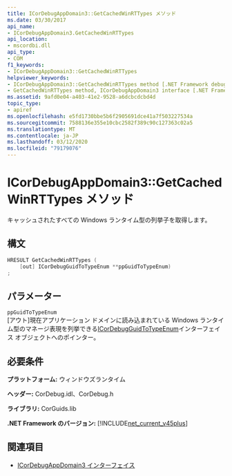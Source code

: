 ```yaml
---
title: ICorDebugAppDomain3::GetCachedWinRTTypes メソッド
ms.date: 03/30/2017
api_name:
- ICorDebugAppDomain3.GetCachedWinRTTypes
api_location:
- mscordbi.dll
api_type:
- COM
f1_keywords:
- ICorDebugAppDomain3::GetCachedWinRTTypes
helpviewer_keywords:
- ICorDebugAppDomain3::GetCachedWinRTTypes method [.NET Framework debugging]
- GetCachedWinRTTypes method, ICorDebugAppDomain3 interface [.NET Framework debugging]
ms.assetid: 9afd0e04-a403-41e2-9528-a6dcbcdcbd4d
topic_type:
- apiref
ms.openlocfilehash: e5fd1730bbe5b6f2905691dce41a7f503227534a
ms.sourcegitcommit: 7588136e355e10cbc2582f389c90c127363c02a5
ms.translationtype: MT
ms.contentlocale: ja-JP
ms.lasthandoff: 03/12/2020
ms.locfileid: "79179076"
---
```

# <a name="icordebugappdomain3getcachedwinrttypes-method"></a>ICorDebugAppDomain3::GetCachedWinRTTypes メソッド
キャッシュされたすべての Windows ランタイム型の列挙子を取得します。  
  
## <a name="syntax"></a>構文  
  
```cpp  
HRESULT GetCachedWinRTTypes (
    [out] ICorDebugGuidToTypeEnum **ppGuidToTypeEnum)  
;  
```  
  
## <a name="parameters"></a>パラメーター  
 `ppGuidToTypeEnum`  
 [アウト]現在アプリケーション ドメインに読み込まれている Windows ランタイム型のマネージ表現を列挙できる[ICorDebugGuidToTypeEnum](icordebugguidtotypeenum-interface.md)インターフェイス オブジェクトへのポインター。  
  
## <a name="requirements"></a>必要条件  
 **プラットフォーム:** ウィンドウズランタイム  
  
 **ヘッダー:** CorDebug.idl、CorDebug.h  
  
 **ライブラリ:** CorGuids.lib  
  
 **.NET Framework のバージョン:** [!INCLUDE[net_current_v45plus](../../../../includes/net-current-v45plus-md.md)]  
  
## <a name="see-also"></a>関連項目

- [ICorDebugAppDomain3 インターフェイス](icordebugappdomain3-interface.md)
